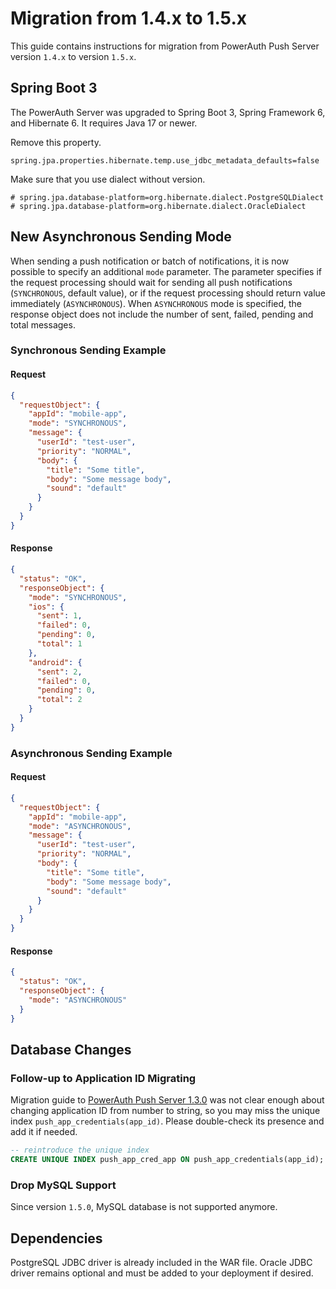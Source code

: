 # Migration from 1.4.x to 1.5.x

This guide contains instructions for migration from PowerAuth Push Server version `1.4.x` to version `1.5.x`.

## Spring Boot 3

The PowerAuth Server was upgraded to Spring Boot 3, Spring Framework 6, and Hibernate 6.
It requires Java 17 or newer.

Remove this property.

`spring.jpa.properties.hibernate.temp.use_jdbc_metadata_defaults=false`

Make sure that you use dialect without version.

```properties
# spring.jpa.database-platform=org.hibernate.dialect.PostgreSQLDialect
# spring.jpa.database-platform=org.hibernate.dialect.OracleDialect
```

## New Asynchronous Sending Mode

When sending a push notification or batch of notifications, it is now possible to specify an additional `mode` parameter. The parameter specifies if the request processing should wait for sending all push notifications (`SYNCHRONOUS`, default value), or if the request processing should return value immediately (`ASYNCHRONOUS`). When `ASYNCHRONOUS` mode is specified, the response object does not include the number of sent, failed, pending and total messages.

### Synchronous Sending Example

#### Request

```json
{
  "requestObject": {
    "appId": "mobile-app",
    "mode": "SYNCHRONOUS",
    "message": {
      "userId": "test-user",
      "priority": "NORMAL",
      "body": {
        "title": "Some title",
        "body": "Some message body",
        "sound": "default"
      }
    }
  }
}
```

#### Response

```json
{
  "status": "OK",
  "responseObject": {
    "mode": "SYNCHRONOUS",
    "ios": {
      "sent": 1,
      "failed": 0,
      "pending": 0,
      "total": 1
    },
    "android": {
      "sent": 2,
      "failed": 0,
      "pending": 0,
      "total": 2
    }
  }
}
```

### Asynchronous Sending Example

#### Request

```json
{
  "requestObject": {
    "appId": "mobile-app",
    "mode": "ASYNCHRONOUS",
    "message": {
      "userId": "test-user",
      "priority": "NORMAL",
      "body": {
        "title": "Some title",
        "body": "Some message body",
        "sound": "default"
      }
    }
  }
}
```

#### Response

```json
{
  "status": "OK",
  "responseObject": {
    "mode": "ASYNCHRONOUS"
  }
}
```

## Database Changes


### Follow-up to Application ID Migrating

Migration guide to [PowerAuth Push Server 1.3.0](./PowerAuth-Push-Server-1.3.0.md) was not clear enough about changing application ID from number to string,
so you may miss the unique index `push_app_credentials(app_id)`.
Please double-check its presence and add it if needed.

```sql
-- reintroduce the unique index
CREATE UNIQUE INDEX push_app_cred_app ON push_app_credentials(app_id);
```


### Drop MySQL Support

Since version `1.5.0`, MySQL database is not supported anymore.


## Dependencies

PostgreSQL JDBC driver is already included in the WAR file.
Oracle JDBC driver remains optional and must be added to your deployment if desired.
